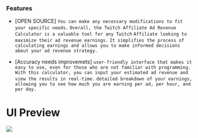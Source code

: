 ### Features

- [OPEN SOURCE]
``You can make any necessary modifications to fit your specific needs.``
``Overall, the Twitch Affiliate Ad Revenue Calculator is a valuable tool for any Twitch`` ``Affiliate looking to maximize their ad revenue earnings.``
``It simplifies the process of calculating earnings and allows you to make informed decisions about your ad revenue strategy.``

- [Accuracy needs improvemets] 
``user-friendly interface that makes it easy to use, even for those who are not familiar with programming.``
``With this calculator, you can input your estimated ad revenue and view the results in real-time.``
``detailed breakdown of your earnings, allowing you to see how much you are earning per ad, per hour, and per day.``

# UI Preview

![](https://i.imgur.com/x2UiJDM.gif)
